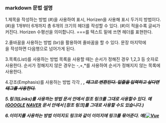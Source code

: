 ### markdown 문법 설명
1.제목을 작성하는 방법 
(#)을 사용하여 표시, Horizen을 사용해 표시 두가지 방법이다.
(#)을 1개부터 6개까지 총 6개의 크기의 헤더를 작성할 수 있다. (#)이 적을수록 글씨가 커진다.
Horizen 수평선을 의미합니다. ===를 텍스트 밑에 쓰면 헤더를 표현한다.

2.줄바꿈을 사용하는 방법
(br)을 활용하여 줄바꿈을 할 수 있다. 문장 마지막에 <br>을 작성하면 다음행으로 넘어가게 된다.

3.목록(List)를 사용하는 방법
목록을 사용할 때는 순서가 정해진 경우 1,2,3 등 숫자로 사용한다.
순서가 정해지지 않은 경우는 -,+,*를 사용하여 순서가 정해지지 않는 목록에 사용한다.

4.강조(Emphasis)를 사용하는 방법
각각 <em>, <strong>, <del> 태그로 변환된다.
밑줄을 입력하고 싶다면 <u></u> 태그를 사용한다.

5.링크(Links)를 사용하는 방법
문서 안에서 참조 링크를 그대로 사용할수 있다. 
예([GOOGLE](https://google.com)
[NAVER](https://naver.com "링크 설명(title)을 작성하세요.")
문서 안에서 [참조 링크]를 그대로 사용할 수도 있습니다.)

6.이미지를 사용하는 방법
이미지도 링크와 같이 이미지에 링크를 묶어준다.
예([![Vue](/images/vue.png)](https://kr.vuejs.org/)



